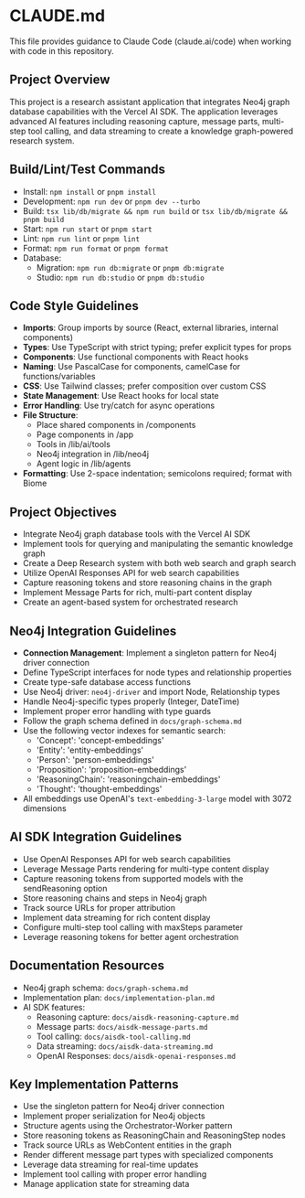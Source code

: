 # CLAUDE.md

This file provides guidance to Claude Code (claude.ai/code) when working with code in this repository.

## Project Overview

This project is a research assistant application that integrates Neo4j graph database capabilities with the Vercel AI SDK. The application leverages advanced AI features including reasoning capture, message parts, multi-step tool calling, and data streaming to create a knowledge graph-powered research system.

## Build/Lint/Test Commands
- Install: `npm install` or `pnpm install`
- Development: `npm run dev` or `pnpm dev --turbo`
- Build: `tsx lib/db/migrate && npm run build` or `tsx lib/db/migrate && pnpm build`
- Start: `npm run start` or `pnpm start`
- Lint: `npm run lint` or `pnpm lint`
- Format: `npm run format` or `pnpm format`
- Database:
  - Migration: `npm run db:migrate` or `pnpm db:migrate`
  - Studio: `npm run db:studio` or `pnpm db:studio`

## Code Style Guidelines
- **Imports**: Group imports by source (React, external libraries, internal components)
- **Types**: Use TypeScript with strict typing; prefer explicit types for props
- **Components**: Use functional components with React hooks
- **Naming**: Use PascalCase for components, camelCase for functions/variables
- **CSS**: Use Tailwind classes; prefer composition over custom CSS
- **State Management**: Use React hooks for local state
- **Error Handling**: Use try/catch for async operations
- **File Structure**: 
  - Place shared components in /components
  - Page components in /app
  - Tools in /lib/ai/tools
  - Neo4j integration in /lib/neo4j
  - Agent logic in /lib/agents
- **Formatting**: Use 2-space indentation; semicolons required; format with Biome

## Project Objectives
- Integrate Neo4j graph database tools with the Vercel AI SDK
- Implement tools for querying and manipulating the semantic knowledge graph
- Create a Deep Research system with both web search and graph search
- Utilize OpenAI Responses API for web search capabilities
- Capture reasoning tokens and store reasoning chains in the graph
- Implement Message Parts for rich, multi-part content display
- Create an agent-based system for orchestrated research

## Neo4j Integration Guidelines
- **Connection Management**: Implement a singleton pattern for Neo4j driver connection
- Define TypeScript interfaces for node types and relationship properties
- Create type-safe database access functions
- Use Neo4j driver: `neo4j-driver` and import Node, Relationship types
- Handle Neo4j-specific types properly (Integer, DateTime)
- Implement proper error handling with type guards
- Follow the graph schema defined in `docs/graph-schema.md`
- Use the following vector indexes for semantic search:
  - 'Concept': 'concept-embeddings'
  - 'Entity': 'entity-embeddings'
  - 'Person': 'person-embeddings'
  - 'Proposition': 'proposition-embeddings'
  - 'ReasoningChain': 'reasoningchain-embeddings'
  - 'Thought': 'thought-embeddings'
- All embeddings use OpenAI's `text-embedding-3-large` model with 3072 dimensions

## AI SDK Integration Guidelines
- Use OpenAI Responses API for web search capabilities
- Leverage Message Parts rendering for multi-type content display
- Capture reasoning tokens from supported models with the sendReasoning option
- Store reasoning chains and steps in Neo4j graph
- Track source URLs for proper attribution
- Implement data streaming for rich content display
- Configure multi-step tool calling with maxSteps parameter
- Leverage reasoning tokens for better agent orchestration

## Documentation Resources
- Neo4j graph schema: `docs/graph-schema.md`
- Implementation plan: `docs/implementation-plan.md`
- AI SDK features:
  - Reasoning capture: `docs/aisdk-reasoning-capture.md` 
  - Message parts: `docs/aisdk-message-parts.md`
  - Tool calling: `docs/aisdk-tool-calling.md`
  - Data streaming: `docs/aisdk-data-streaming.md`
  - OpenAI Responses: `docs/aisdk-openai-responses.md`

## Key Implementation Patterns
- Use the singleton pattern for Neo4j driver connection
- Implement proper serialization for Neo4j objects
- Structure agents using the Orchestrator-Worker pattern
- Store reasoning tokens as ReasoningChain and ReasoningStep nodes
- Track source URLs as WebContent entities in the graph
- Render different message part types with specialized components
- Leverage data streaming for real-time updates
- Implement tool calling with proper error handling
- Manage application state for streaming data